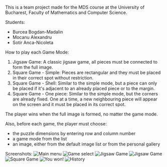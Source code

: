 This is a team project made for the MDS course at the University of Bucharest, Faculty of Mathematics and Computer Science.

Students:
- Burcea Bogdan-Madalin
- Mocanu Alexandru
- Sotir Anca-Nicoleta

How to play each Game Mode:
1. Jigsaw Game: A classic jigsaw game, all pieces must be connected to form the full image.
2. Square Game - Simple: Pieces are rectangular and they must be placed in their correct spot without restriction.
3. Square Game - Shell: Similar to the simple mode, but a piece can only be placed if it\'s adjacent to an already placed piece or to the margin.
4. Square Game - One piece: Similar to the simple mode, but the corners are already fixed. One at a time, a new neighbouring piece will appear on the screen and it must be placed in its correct spot.

The player wins when the full image is formed, no matter the game mode.

Also, before each game, the player must choose:
- the puzzle dimensions by entering row and column number
- a game mode from the list
- an image, either from the default image list or from the personal gallery


Screenshots: 
![Main menu](Screenshots/screen1.png)
![Game select](Screenshots/screen2.png)
![Jigsaw Game](Screenshots/screen3.png)
![Jigsaw Game](Screenshots/screen4.png)
![Square Game](Screenshots/screen5.png)
![You won!](Screenshots/screen6.png)
![History](Screenshots/screen7.png)